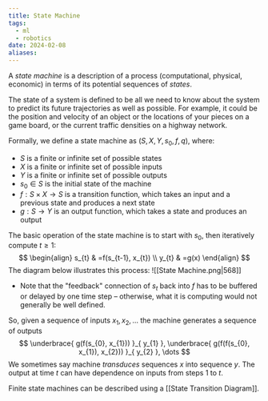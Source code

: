 ```yaml
---
title: State Machine
tags:
  - ml
  - robotics
date: 2024-02-08
aliases:
---
```

A *state machine* is a description of a process (computational, physical, economic) in terms of its potential sequences of *states*. 

The state of a system is defined to be all we need to know about the system to predict its future trajectories as well as possible. For example, it could be the position and velocity of an object or the locations of your pieces on a game board, or the current traffic densities on a highway network.

Formally, we define a state machine as $(S, X, Y, s_{0}, f,q)$, where:
- $S$ is a finite or infinite set of possible states
- $X$ is a finite or infinite set of possible inputs
- $Y$ is a finite or infinite set of possible outputs
- $s_{0} \in S$ is the initial state of the machine
- $f: S \times X \to S$ is a transition function, which takes an input and a previous state and produces a next state
- $g: S \to Y$ is an output function, which takes a state and produces an output

The basic operation of the state machine is to start with $s_{0}$, then iteratively compute $t \geq 1$:
$$
\begin{align}
s_{t} & =f(s_{t-1}, x_{t}) \\
y_{t} & =g(x)
\end{align}
$$
The diagram below illustrates this process:
![[State Machine.png|568]]

- Note that the "feedback" connection of $s_{t}$ back into $f$ has to be buffered or delayed by one time step – otherwise, what it is computing would not generally be well defined.

So, given a sequence of inputs $x_{1}, x_{2}, \dots$ the machine generates a sequence of outputs
$$
\underbrace{ g(f(s_{0}, x_{1})) }_{ y_{1} }, \underbrace{ g(f(f(s_{0}, x_{1}), x_{2})) }_{ y_{2} }, \dots
$$
We sometimes say machine *transduces* sequences $x$ into sequence $y$. The output at time $t$ can have dependence on inputs from steps $1$ to $t$. 

Finite state machines can be described using a [[State Transition Diagram]].